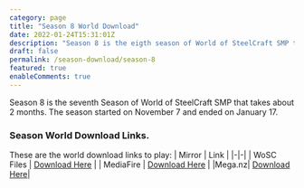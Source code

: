 ```yaml
---
category: page
title: "Season 8 World Download"
date: 2022-01-24T15:31:01Z
description: "Season 8 is the eigth season of World of SteelCraft SMP that takes about 2 months. The season started on November 7 and ended on January 17."
draft: false
permalink: /season-download/season-8
featured: true
enableComments: true
---
```

Season 8 is the seventh Season of World of SteelCraft SMP that takes about 2 months. The season started on November 7 and ended on January 17.

<div class="padding-post">

### Season World Download Links.
These are the world download links to play:
| Mirror | Link |
|-|-|
| WoSC Files | [Download Here](https://wosc.tk/WoSCSMPS8-GD) | 
| MediaFire | [Download Here](https://wosc.tk/WoSCSMPS8-MF) |
|Mega.nz| [Download Here](https://wosc.tk/WoSCSMPS8-MG)|
</div>
